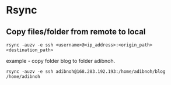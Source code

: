 # Rsync

## Copy files/folder from remote to local

`rsync -auzv -e ssh <username>@<ip_address>:<origin_path> <destination_path>`

example - copy folder blog to folder adibnoh.

`rsync -auzv -e ssh adibnoh@168.283.192.193:/home/adibnoh/blog /home/adibnoh`